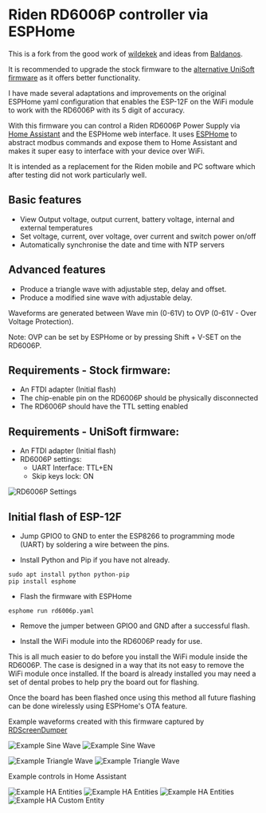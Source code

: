 # Riden RD6006P controller via ESPHome

This is a fork from the good work of [wildekek](https://github.com/wildekek/rd6006-controller) and ideas from [Baldanos](https://github.com/Baldanos/rd6006).

It is recommended to upgrade the stock firmware to the [alternative UniSoft firmware](https://www.eevblog.com/forum/testgear/ruideng-riden-rd6006-dc-power-supply/msg3998257/#msg3998257) as it offers better functionality. 

I have made several adaptations and improvements on the original ESPHome yaml configuration that enables the ESP-12F on the WiFi module to work with the RD6006P with its 5 digit of accuracy.

With this firmware you can control a Riden RD6006P Power Supply via [Home Assistant](https://www.home-assistant.io/) and the ESPHome web interface. It uses [ESPHome](https://esphome.io/) to abstract modbus commands and expose them to Home Assistant and makes it super easy to interface with your device over WiFi.

It is intended as a replacement for the Riden mobile and PC software which after testing did not work particularly well.

## Basic features
- View Output voltage, output current, battery voltage, internal and external temperatures
- Set voltage, current, over voltage, over current and switch power on/off
- Automatically synchronise the date and time with NTP servers

## Advanced features
- Produce a triangle wave with adjustable step, delay and offset.
- Produce a modified sine wave with adjustable delay.

Waveforms are generated between Wave min (0-61V) to OVP (0-61V - Over Voltage Protection).

Note: OVP can be set by ESPHome or by pressing Shift + V-SET on the RD6006P.
## Requirements - Stock firmware:
- An FTDI adapter (Initial flash)
- The chip-enable pin on the RD6006P should be physically disconnected
- The RD6006P should have the TTL setting enabled

## Requirements - UniSoft firmware:
- An FTDI adapter (Initial flash)
- RD6006P settings:
  - UART Interface: TTL+EN
  - Skip keys lock: ON

![RD6006P Settings](/Examples/Settings.jpg "RD6006P Settings")

## Initial flash of ESP-12F

- Jump GPIO0 to GND to enter the ESP8266 to programming mode (UART) by soldering a wire between the pins.

- Install Python and Pip if you have not already.

```
sudo apt install python python-pip
pip install esphome
```

- Flash the firmware with ESPHome

```
esphome run rd6006p.yaml
```

- Remove the jumper between GPIO0 and GND after a successful flash.

- Install the WiFi module into the RD6006P ready for use.

This is all much easier to do before you install the WiFi module inside the RD6006P. The case is designed in a way that its not easy to remove the WiFi module once installed. If the board is already installed you may need a set of dental probes to help pry the board out for flashing.

Once the board has been flashed once using this method all future flashing can be done wirelessly using ESPHome's OTA feature.

Example waveforms created with this firmware captured by [RDScreenDumper](https://www.eevblog.com/forum/testgear/ruideng-riden-rd6006-dc-power-supply/msg3998263/#msg3998263)

![Example Sine Wave](/Examples/Sine_Wave-500.jpg "Sine Wave 500ms delay")
![Example Sine Wave](/Examples/Sine_Wave-1000.jpg "Sine Wave 1000ms delay")


![Example Triangle Wave](/Examples/Triangle_Wave-100.jpg "Triangle Wave 100ms delay, 0.1 step")
![Example Triangle Wave](/Examples/Triangle_Wave-500.jpg "Triangle Wave 500ms delay, 1.0 step")

Example controls in Home Assistant

![Example HA Entities](/Examples/HA_Configuration.jpg "Home Assistant - Configuration")
![Example HA Entities](/Examples/HA_Controls.jpg "Home Assistant - Waveform Controls")
![Example HA Entities](/Examples/HA_Sensors.jpg "Home Assistant - Sensors")
![Example HA Custom Entity](/Examples/HA_Chart.jpg "Home Assistant - Custom Apex chart")